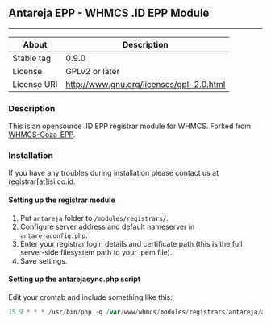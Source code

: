 ## Antareja EPP - WHMCS .ID EPP Module

- - - -

About | Description
------------ | -------------
Stable tag | 0.9.0
License | GPLv2 or later
License URI | http://www.gnu.org/licenses/gpl-2.0.html

### Description

This is an opensource .ID EPP registrar module for WHMCS. Forked from [WHMCS-Coza-EPP](https://gitlab.devlabs.linuxassist.net/awit-whmcs/whmcs-coza-epp/wikis/home).

### Installation

If you have any troubles during installation please contact us at registrar[at]isi.co.id.

#### Setting up the registrar module

1. Put `antareja` folder to `/modules/registrars/`.
2. Configure server address and default nameserver in `antarejaconfig.php`.
3. Enter your registrar login details and certificate path (this is the full server-side filesystem path to your .pem file).
4. Save settings.

#### Setting up the antarejasync.php script

Edit your crontab and include something like this:

```php
15 9 * * * /usr/bin/php -q /var/www/whmcs/modules/registrars/antareja/antarejasync.php
```